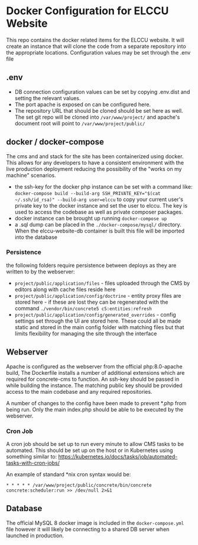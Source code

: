 # Docker Configuration for ELCCU Website

This repo contains the docker related items for the ELCCU website. It will create an instance that will clone
the code from a separate repository into the appropriate locations. Configuration values may be set through the .env file

## .env
* DB connection configuration values can be set by copying .env.dist and setting the relevant values. 
* The port apache is exposed on can be configured here.
* The repository URL that should be cloned should be set here as well. The set git repo will be cloned into `/var/www/project/` and apache's document root will point to `/var/www/project/public/`

## docker / docker-compose

The cms and and stack for the site has been containerized using docker. This allows for any developers to have
a consistent environment with the live production deployment reducing the possibility of the "works on my
machine" scenarios.

* the ssh-key for the docker php instance can be set with a command like:
  `docker-compose build --build-arg SSH_PRIVATE_KEY="$(cat ~/.ssh/id_rsa)" --build-arg user=elccu` to copy
  your current user's private key to the docker instance and set the user to elccu. The key is used to access
  the codebase as well as private composer packages.
* docker instance can be brought up running `docker-compose up`
* a .sql dump can be placed in the `./docker-compose/mysql/` directory. When the elccu-website-db container is built this file will be imported into the database

### Persistence

the following folders require persistence between deploys as they are written to by the webserver:
* `project/public/application/files` - files uploaded through the CMS by editors along with cache files reside here
* `project/public/application/config/doctrine` - entity proxy files are stored here - if these are lost they can be regenerated with the command `./vendor/bin/concrete5 c5:entities:refresh`
* `project/public/application/config/generated_overrides` - config settings set through the UI are stored here. These could all be made static and stored in the main config folder with matching files but that limits flexibility for managing the site through the interface

## Webserver

Apache is configured as the webserver from the official php:8.0-apache build, The Dockerfile installs a number of 
additional extensions which are required for concrete-cms to function. An ssh-key should be passed in while building
the instance. The matching public key should be provided access to the main codebase and any required repositories.

A number of changes to the config have been made to prevent *.php from being run. Only the main index.php should be able
to be executed by the webserver.

### Cron Job

A cron job should be set up to run every minute to allow CMS tasks to be automated. This should be set up on the host or in
Kubernetes using something similar to: https://kubernetes.io/docs/tasks/job/automated-tasks-with-cron-jobs/

An example of standard *nix cron syntax would be:

`* * * * * /var/www/project/public/concrete/bin/concrete concrete:scheduler:run >> /dev/null 2>&1`

## Database

The official MySQL 8 docker image is included in the `docker-compose.yml` file however it will likely be connecting to
a shared DB server when launched in production.

